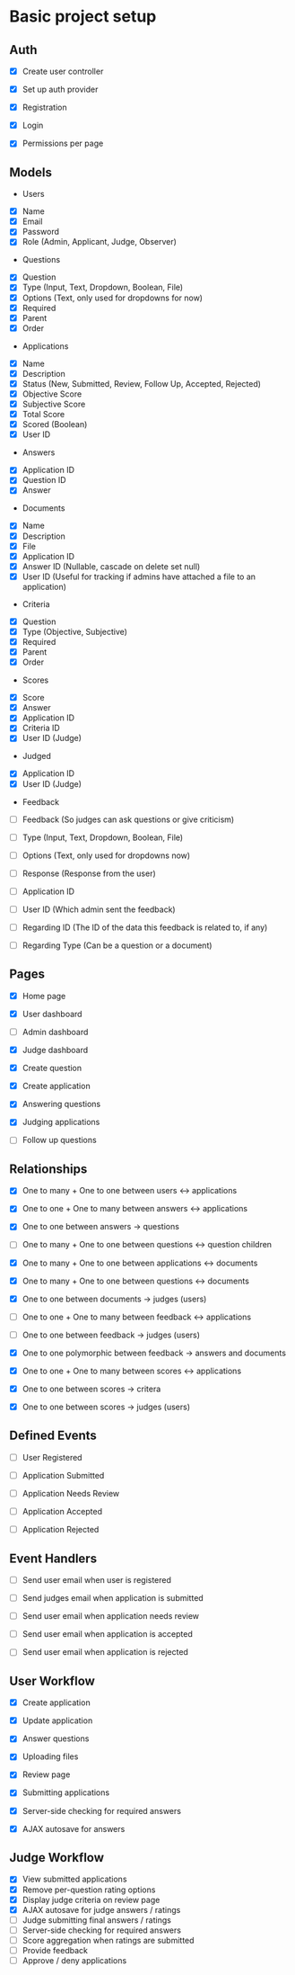 # Basic project setup

## Auth
- [x] Create user controller
- [x] Set up auth provider
- [x] Registration
- [x] Login
- [x] Permissions per page


## Models
- Users
 - [x] Name
 - [x] Email
 - [x] Password
 - [x] Role (Admin, Applicant, Judge, Observer)

- Questions
 - [x] Question
 - [x] Type (Input, Text, Dropdown, Boolean, File)
 - [x] Options (Text, only used for dropdowns for now)
 - [x] Required
 - [x] Parent
 - [x] Order

- Applications
 - [x] Name
 - [x] Description
 - [x] Status (New, Submitted, Review, Follow Up, Accepted, Rejected)
 - [x] Objective Score
 - [x] Subjective Score
 - [x] Total Score
 - [x] Scored (Boolean)
 - [x] User ID

- Answers
 - [x] Application ID
 - [x] Question ID
 - [x] Answer

- Documents
 - [x] Name
 - [x] Description
 - [x] File
 - [x] Application ID
 - [x] Answer ID (Nullable, cascade on delete set null)
 - [x] User ID (Useful for tracking if admins have attached a file to an application)

- Criteria
 - [x] Question
 - [x] Type (Objective, Subjective)
 - [x] Required
 - [x] Parent
 - [x] Order

- Scores
 - [x] Score
 - [x] Answer
 - [x] Application ID
 - [x] Criteria ID
 - [x] User ID (Judge)

- Judged
 - [x] Application ID
 - [x] User ID (Judge)

- Feedback
 - [ ] Feedback (So judges can ask questions or give criticism)
 - [ ] Type (Input, Text, Dropdown, Boolean, File)
 - [ ] Options (Text, only used for dropdowns now)
 - [ ] Response (Response from the user)
 - [ ] Application ID
 - [ ] User ID (Which admin sent the feedback)
 - [ ] Regarding ID (The ID of the data this feedback is related to, if any)
 - [ ] Regarding Type (Can be a question or a document)


## Pages
- [x] Home page
- [x] User dashboard
- [ ] Admin dashboard
- [x] Judge dashboard
- [x] Create question
- [x] Create application
- [x] Answering questions
- [x] Judging applications
- [ ] Follow up questions


## Relationships
- [x] One to many + One to one between users <-> applications
- [x] One to one + One to many between answers <-> applications
- [x] One to one between answers -> questions
- [ ] One to many + One to one between questions <-> question children
- [x] One to many + One to one between applications <-> documents
- [x] One to many + One to one between questions <-> documents
- [x] One to one between documents -> judges (users) 
- [ ] One to one + One to many between feedback <-> applications
- [ ] One to one between feedback -> judges (users)
- [x] One to one polymorphic between feedback -> answers and documents
- [x] One to one + One to many between scores <-> applications
- [x] One to one between scores -> critera
- [x] One to one between scores -> judges (users)


## Defined Events
- [ ] User Registered
- [ ] Application Submitted
- [ ] Application Needs Review
- [ ] Application Accepted
- [ ] Application Rejected


## Event Handlers
- [ ] Send user email when user is registered
- [ ] Send judges email when application is submitted
- [ ] Send user email when application needs review
- [ ] Send user email when application is accepted
- [ ] Send user email when application is rejected


## User Workflow
- [x] Create application
- [x] Update application
- [x] Answer questions
- [x] Uploading files
- [x] Review page
- [x] Submitting applications
- [x] Server-side checking for required answers
- [x] AJAX autosave for answers


## Judge Workflow
- [x] View submitted applications
- [x] Remove per-question rating options
- [x] Display judge criteria on review page
- [x] AJAX autosave for judge answers / ratings
- [ ] Judge submitting final answers / ratings
- [ ] Server-side checking for required answers
- [ ] Score aggregation when ratings are submitted
- [ ] Provide feedback
- [ ] Approve / deny applications
